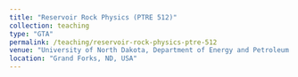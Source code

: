 ```yaml
---
title: "Reservoir Rock Physics (PTRE 512)"
collection: teaching
type: "GTA"
permalink: /teaching/reservoir-rock-physics-ptre-512
venue: "University of North Dakota, Department of Energy and Petroleum Engineering"
location: "Grand Forks, ND, USA"
---
```

